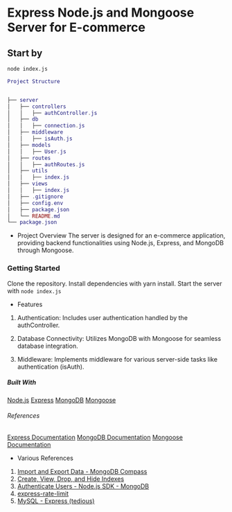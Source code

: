 # Express Node.js and Mongoose Server for E-commerce

## Start by

```bash
node index.js
```

```lua
Project Structure


├── server
│   ├── controllers
│   │   ├── authController.js
│   ├── db
│   │   ├── connection.js
│   ├── middleware
│   │   ├── isAuth.js
│   ├── models
│   │   ├── User.js
│   ├── routes
│   │   ├── authRoutes.js
│   ├── utils
│   │   ├── index.js
│   ├── views
│   │   ├── index.js
│   ├── .gitignore
│   ├── config.env
│   ├── package.json
│   └── README.md
└── package.json
```

- Project Overview
  The server is designed for an e-commerce application, providing backend functionalities using Node.js, Express, and MongoDB through Mongoose.

### Getting Started

Clone the repository.
Install dependencies with yarn install.
Start the server with `node index.js`

- Features

1. Authentication: Includes user authentication handled by the authController.

2. Database Connectivity: Utilizes MongoDB with Mongoose for seamless database integration.

3. Middleware: Implements middleware for various server-side tasks like authentication (isAuth).

##### Built With

[Node.js](https://nodejs.org/en/)
[Express](https://expressjs.com/)
[MongoDB](https://www.mongodb.com/)
[Mongoose](https://mongoosejs.com/)

###### References

[Express Documentation](https://expressjs.com/en/5x/api.html)
[MongoDB Documentation](https://www.mongodb.com/docs/drivers/node/current/)
[Mongoose Documentation](https://mongoosejs.com/docs/)

- Various References 
1. [Import and Export Data - MongoDB Compass ](https://www.mongodb.com/docs/compass/current/import-export/)
2. [Create, View, Drop, and Hide Indexes](https://www.mongodb.com/docs/atlas/atlas-ui/indexes/#create-an-index)
3. [Authenticate Users - Node.js SDK - MongoDB](https://www.mongodb.com/docs/realm/sdk/node/users/authenticate-users/#std-label-node-login-google)
4. [express-rate-limit](https://www.npmjs.com/package/express-rate-limit)
5. [MySQL - Express (tedious)](https://expressjs.com/en/guide/database-integration.html#sql-server)
